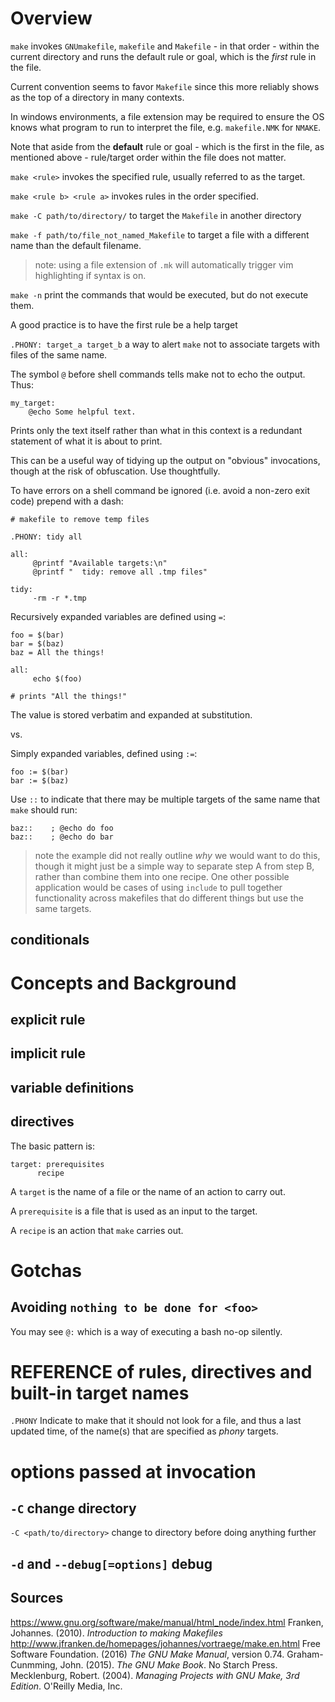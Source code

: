 # Overview

`make` invokes `GNUmakefile`, `makefile` and `Makefile` - in that order - within the current directory and runs the default rule or goal, which is the _first_ rule in the file.

Current convention seems to favor `Makefile` since this more reliably shows as the top of a directory in many contexts.

In windows environments, a file extension may be required to ensure the OS knows what program to run to interpret the file, e.g. `makefile.NMK` for `NMAKE`.

Note that aside from the __default__ rule or goal - which is the first in the file, as mentioned above - rule/target order within the file does not matter.

`make <rule>` invokes the specified rule, usually referred to as the target.

`make <rule b> <rule a>` invokes rules in the order specified.

`make -C path/to/directory/` to target the  `Makefile` in another directory

`make -f path/to/file_not_named_Makefile` to target a file with a different name than the default filename.

> note: using a file extension of `.mk` will automatically trigger vim highlighting if syntax is on.

`make -n` print the commands that would be executed, but do not execute them.

A good practice is to have the first rule be a help target

`.PHONY: target_a target_b` a way to alert `make` not to associate targets with files of the same name.

The symbol `@` before shell commands tells make not to echo the output. Thus:

```
my_target:
    @echo Some helpful text.
```

Prints only the text itself rather than what in this context is a redundant statement of what it is about to print. 

This can be a useful way of tidying up the output on "obvious" invocations, though at the risk of obfuscation. Use thoughtfully.

To have errors on a shell command be ignored (i.e. avoid a non-zero exit code) prepend with a dash:

```
# makefile to remove temp files

.PHONY: tidy all

all:
     @printf "Available targets:\n"
     @printf "  tidy: remove all .tmp files"

tidy:
     -rm -r *.tmp
```

Recursively expanded variables are defined using `=`:

```
foo = $(bar)
bar = $(baz)
baz = All the things!

all:
     echo $(foo)

# prints "All the things!"
```

The value is stored verbatim and expanded at substitution.

vs.

Simply expanded variables, defined using `:=`:

```
foo := $(bar)
bar := $(baz)
```

Use `::` to indicate that there may be multiple targets of the same name that `make` should run:

```
baz::    ; @echo do foo
baz::    ; @echo do bar
```

> note the example did not really outline _why_ we would want to do this, though it might just be a simple way to separate step A from step B, rather than combine them into one recipe. One other possible application would be cases of using `include` to pull together functionality across makefiles that do different things but use the same targets.

## conditionals

# Concepts and Background

## explicit rule

## implicit rule

## variable definitions

## directives

The basic pattern is:

```
target: prerequisites
      recipe
```

A `target` is the name of a file or the name of an action to carry out.

A `prerequisite` is a file that is used as an input to the target.

A `recipe` is an action that `make` carries out.

# Gotchas

## Avoiding `nothing to be done for <foo>`

You may see `@:` which is a way of executing a bash no-op silently.

# REFERENCE of rules, directives and built-in target names  

`.PHONY` Indicate to make that it should not look for a file, and thus a last updated time, of the name(s) that are specified as *phony* targets.

# options passed at invocation

## `-C` change directory

`-C <path/to/directory>` change to directory before doing anything further  

## `-d` and `--debug[=options]` debug



Sources
---
https://www.gnu.org/software/make/manual/html_node/index.html
Franken, Johannes. (2010). _Introduction to making Makefiles_ http://www.jfranken.de/homepages/johannes/vortraege/make.en.html
Free Software Foundation. (2016) _The GNU Make Manual_, version 0.74.
Graham-Cunmming, John. (2015). _The GNU Make Book_. No Starch Press.
Mecklenburg, Robert. (2004). _Managing Projects with GNU Make, 3rd Edition_. O'Reilly Media, Inc.
